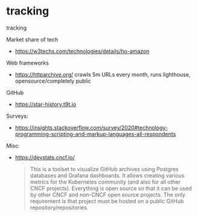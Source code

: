 # tracking
tracking

Market share of tech

- https://w3techs.com/technologies/details/ho-amazon

Web frameworks

- https://httparchive.org/ crawls 5m URLs every month, runs lighthouse, opensource/completely public

GitHub

- https://star-history.t9t.io

Surveys:

- https://insights.stackoverflow.com/survey/2020#technology-programming-scripting-and-markup-languages-all-respondents


Misc: 

- https://devstats.cncf.io/
   >  This is a toolset to visualize GitHub archives using Postgres databases and Grafana dashboards.
    It allows creating various metrics for the Kubernetes community (and also for all other CNCF projects).
    Everything is open source so that it can be used by other CNCF and non-CNCF open source projects.
    The only requirement is that project must be hosted on a public GitHub repository/repositories.
